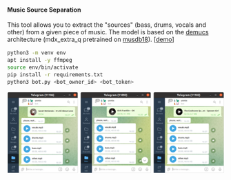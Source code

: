 #### Music Source Separation

This tool allows you to extract the "sources" (bass, drums, vocals and other) from a given piece of music. The model is based on the [demucs](https://github.com/facebookresearch/demucs) architecture (mdx_extra_q pretrained on [musdb18](https://sigsep.github.io/datasets/musdb.html)). [[demo](https://t.me/vaaliferov_unmix_bot)]

```bash
python3 -m venv env
apt install -y ffmpeg
source env/bin/activate
pip install -r requirements.txt
python3 bot.py <bot_owner_id> <bot_token>
```

![Alt Text](pics/tg.png)
